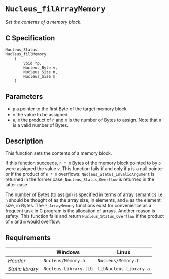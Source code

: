 # `Nucleus_filArrayMemory`
*Set the contents of a memory block.*

## C Specification
```
Nucleus_Status
Nucleus_fillMemory
    (
        void *p,
        Nucleus_Byte v,
        Nucleus_Size n,
        Nucleus_Size m
    )
```

## Parameters
- `p` a pointer to the first Byte of the target memory block
- `v` the value to be assigned
- `n`, `m` the product of `n` and `m` is the number of Bytes to assign. Note that `0` is a valid number of Bytes.

## Description
This function sets the contents of a memory block.

If this function succeeds, `n * m` Bytes of the memory block pointed to by `p` were assigned the value `v`.
This function fails if and only if `p` is a null pointer or if the product of `n * m` overflows.
`Nucleus_Status_InvalidArgument` is returned in the former case,
`Nucleus_Status_Overflow` is returned in the latter case.

The number of Bytes (to assign) is specified in terms of array semantics i.e. `n` should be thought of as the array size, in elements, and `m` as the element size, in Bytes.
The `*_ArrayMemory` functions exist for convenience as a frequent task in C program is the allocation of arrays.
Another reason is safety: This function fails and return `Nucleus_Status_Overflow` if the product of `n` and `m` would overflow.

## Requirements

|                      | Windows                  | Linux                     |
|----------------------|--------------------------|---------------------------|
| *Header*             | `Nucleus/Memory.h`       | `Nucleus/Memory.h`        |
| *Static library*     | `Nucleus.Library.lib`    | `libNucleus.Library.a`    |
